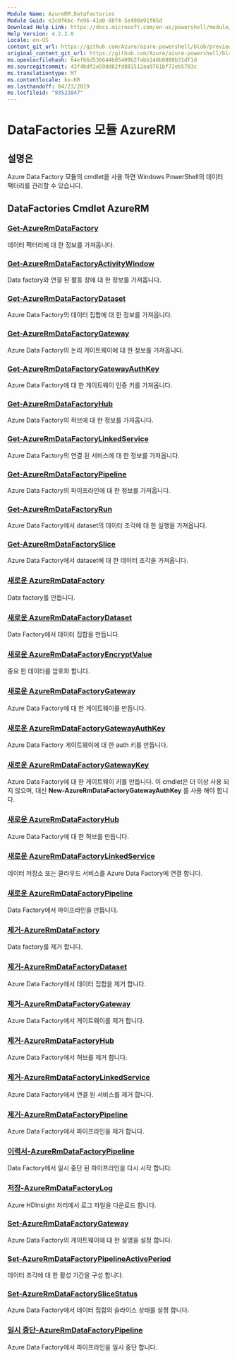 ```yaml
---
Module Name: AzureRM.DataFactories
Module Guid: e3c0f6bc-fe96-41a0-88f4-5e490a91f05d
Download Help Link: https://docs.microsoft.com/en-us/powershell/module/azurerm.datafactories
Help Version: 4.2.2.0
Locale: en-US
content_git_url: https://github.com/Azure/azure-powershell/blob/preview/src/ResourceManager/DataFactories/Commands.DataFactories/help/AzureRM.DataFactories.md
original_content_git_url: https://github.com/Azure/azure-powershell/blob/preview/src/ResourceManager/DataFactories/Commands.DataFactories/help/AzureRM.DataFactories.md
ms.openlocfilehash: 64ef66d536644b05409b2fabb148b0880b31df1d
ms.sourcegitcommit: 43f4bdf2a59dd82fd881512aa9761bf72eb5703c
ms.translationtype: MT
ms.contentlocale: ko-KR
ms.lasthandoff: 04/23/2019
ms.locfileid: "93522847"
---
```

# DataFactories 모듈 AzureRM
## 설명은
Azure Data Factory 모듈의 cmdlet을 사용 하면 Windows PowerShell의 데이터 팩터리를 관리할 수 있습니다.

## DataFactories Cmdlet AzureRM
### [Get-AzureRmDataFactory](Get-AzureRmDataFactory.md)
데이터 팩터리에 대 한 정보를 가져옵니다.

### [Get-AzureRmDataFactoryActivityWindow](Get-AzureRmDataFactoryActivityWindow.md)
Data factory와 연결 된 활동 창에 대 한 정보를 가져옵니다.

### [Get-AzureRmDataFactoryDataset](Get-AzureRmDataFactoryDataset.md)
Azure Data Factory의 데이터 집합에 대 한 정보를 가져옵니다.

### [Get-AzureRmDataFactoryGateway](Get-AzureRmDataFactoryGateway.md)
Azure Data Factory의 논리 게이트웨이에 대 한 정보를 가져옵니다.

### [Get-AzureRmDataFactoryGatewayAuthKey](Get-AzureRmDataFactoryGatewayAuthKey.md)
Azure Data Factory에 대 한 게이트웨이 인증 키를 가져옵니다.

### [Get-AzureRmDataFactoryHub](Get-AzureRmDataFactoryHub.md)
Azure Data Factory의 허브에 대 한 정보를 가져옵니다.

### [Get-AzureRmDataFactoryLinkedService](Get-AzureRmDataFactoryLinkedService.md)
Azure Data Factory의 연결 된 서비스에 대 한 정보를 가져옵니다.

### [Get-AzureRmDataFactoryPipeline](Get-AzureRmDataFactoryPipeline.md)
Azure Data Factory의 파이프라인에 대 한 정보를 가져옵니다.

### [Get-AzureRmDataFactoryRun](Get-AzureRmDataFactoryRun.md)
Azure Data Factory에서 dataset의 데이터 조각에 대 한 실행을 가져옵니다.

### [Get-AzureRmDataFactorySlice](Get-AzureRmDataFactorySlice.md)
Azure Data Factory에서 dataset에 대 한 데이터 조각을 가져옵니다.

### [새로운 AzureRmDataFactory](New-AzureRmDataFactory.md)
Data factory를 만듭니다.

### [새로운 AzureRmDataFactoryDataset](New-AzureRmDataFactoryDataset.md)
Data Factory에서 데이터 집합을 만듭니다.

### [새로운 AzureRmDataFactoryEncryptValue](New-AzureRmDataFactoryEncryptValue.md)
중요 한 데이터를 암호화 합니다.

### [새로운 AzureRmDataFactoryGateway](New-AzureRmDataFactoryGateway.md)
Azure Data Factory에 대 한 게이트웨이를 만듭니다.

### [새로운 AzureRmDataFactoryGatewayAuthKey](New-AzureRmDataFactoryGatewayAuthKey.md)
Azure Data Factory 게이트웨이에 대 한 auth 키를 만듭니다.

### [새로운 AzureRmDataFactoryGatewayKey](New-AzureRmDataFactoryGatewayKey.md)
Azure Data Factory에 대 한 게이트웨이 키를 만듭니다. 이 cmdlet은 더 이상 사용 되지 않으며, 대신 **New-AzureRmDataFactoryGatewayAuthKey** 를 사용 해야 합니다.

### [새로운 AzureRmDataFactoryHub](New-AzureRmDataFactoryHub.md)
Azure Data Factory에 대 한 허브를 만듭니다.

### [새로운 AzureRmDataFactoryLinkedService](New-AzureRmDataFactoryLinkedService.md)
데이터 저장소 또는 클라우드 서비스를 Azure Data Factory에 연결 합니다.

### [새로운 AzureRmDataFactoryPipeline](New-AzureRmDataFactoryPipeline.md)
Data Factory에서 파이프라인을 만듭니다.

### [제거-AzureRmDataFactory](Remove-AzureRmDataFactory.md)
Data factory를 제거 합니다.

### [제거-AzureRmDataFactoryDataset](Remove-AzureRmDataFactoryDataset.md)
Azure Data Factory에서 데이터 집합을 제거 합니다.

### [제거-AzureRmDataFactoryGateway](Remove-AzureRmDataFactoryGateway.md)
Azure Data Factory에서 게이트웨이를 제거 합니다.

### [제거-AzureRmDataFactoryHub](Remove-AzureRmDataFactoryHub.md)
Azure Data Factory에서 허브를 제거 합니다.

### [제거-AzureRmDataFactoryLinkedService](Remove-AzureRmDataFactoryLinkedService.md)
Azure Data Factory에서 연결 된 서비스를 제거 합니다.

### [제거-AzureRmDataFactoryPipeline](Remove-AzureRmDataFactoryPipeline.md)
Azure Data Factory에서 파이프라인을 제거 합니다.

### [이력서-AzureRmDataFactoryPipeline](Resume-AzureRmDataFactoryPipeline.md)
Data Factory에서 일시 중단 된 파이프라인을 다시 시작 합니다.

### [저장-AzureRmDataFactoryLog](Save-AzureRmDataFactoryLog.md)
Azure HDInsight 처리에서 로그 파일을 다운로드 합니다.

### [Set-AzureRmDataFactoryGateway](Set-AzureRmDataFactoryGateway.md)
Azure Data Factory의 게이트웨이에 대 한 설명을 설정 합니다.

### [Set-AzureRmDataFactoryPipelineActivePeriod](Set-AzureRmDataFactoryPipelineActivePeriod.md)
데이터 조각에 대 한 활성 기간을 구성 합니다.

### [Set-AzureRmDataFactorySliceStatus](Set-AzureRmDataFactorySliceStatus.md)
Azure Data Factory에서 데이터 집합의 슬라이스 상태를 설정 합니다.

### [일시 중단-AzureRmDataFactoryPipeline](Suspend-AzureRmDataFactoryPipeline.md)
Azure Data Factory에서 파이프라인을 일시 중단 합니다.

